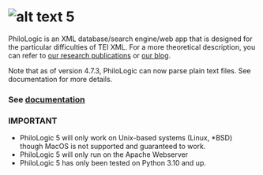 ![alt text](www/app/src/assets/philo.png) 5
===========

PhiloLogic is an XML database/search engine/web app that is designed for the particular difficulties of TEI XML.  For a more theoretical
description, you can refer to [our research publications](http://jtei.revues.org/817) or [our blog](http://artfl.blogspot.com).

Note that as of version 4.7.3, PhiloLogic can now parse plain text files. See documentation for more details.

### See [documentation](https://artfl-project.github.io/PhiloLogic5/)

### IMPORTANT ###
* PhiloLogic 5 will only work on Unix-based systems (Linux, *BSD) though MacOS is not supported and guaranteed to work.
* PhiloLogic 5 will only run on the Apache Webserver
* PhiloLogic 5 has only been tested on Python 3.10 and up.
